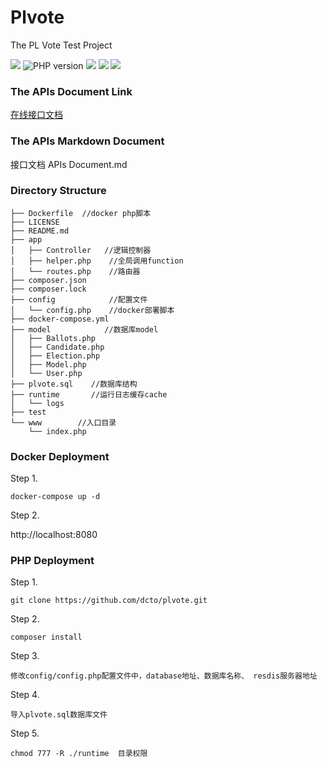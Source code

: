 # Plvote

The PL Vote  Test Project

<img src="https://img.shields.io/badge/License-MIT-brightgreen" /> <img src="https://img.shields.io/badge/php-%5E7.4-brightgreen" alt="PHP version" />  <img src="https://img.shields.io/badge/MYSQL-^5.7-brightgreen" /> <img src="https://img.shields.io/badge/Redis-^6.0-brightgreen" /> <img src="https://img.shields.io/badge/Restful-Yes-brightgreen" />

### The APIs Document Link 
<a href="
https://console-docs.apipost.cn/preview/de992656cfc14ec1/d079d168502f68f4?target_id=27b7269c-8ac9-4bc0-8e9f-549d7e31d677">在线接口文档</a>


### The APIs Markdown Document


<a hef="https://github.com/dcto/plvote/blob/main/APIs%20Documents.md">接口文档 APIs Document.md</a>


### Directory Structure

```
├── Dockerfile  //docker php脚本
├── LICENSE
├── README.md
├── app
│   ├── Controller   //逻辑控制器
│   ├── helper.php    //全局调用function
│   └── routes.php    //路由器
├── composer.json
├── composer.lock
├── config            //配置文件
│   └── config.php    //docker部署脚本
├── docker-compose.yml
├── model            //数据库model
│   ├── Ballots.php    
│   ├── Candidate.php
│   ├── Election.php
│   ├── Model.php
│   └── User.php
├── plvote.sql    //数据库结构
├── runtime       //运行日志缓存cache
│   └── logs
├── test        
└── www        //入口目录
    └── index.php
```

### Docker Deployment

Step 1. 

```
docker-compose up -d
```

Step 2. 

http://localhost:8080

### PHP Deployment

Step 1.

```
git clone https://github.com/dcto/plvote.git
```

Step 2.

```
composer install
```

Step 3.

```
修改config/config.php配置文件中，database地址、数据库名称、 resdis服务器地址
```

Step 4.

```
导入plvote.sql数据库文件
```

Step 5.

```
chmod 777 -R ./runtime  目录权限
```
